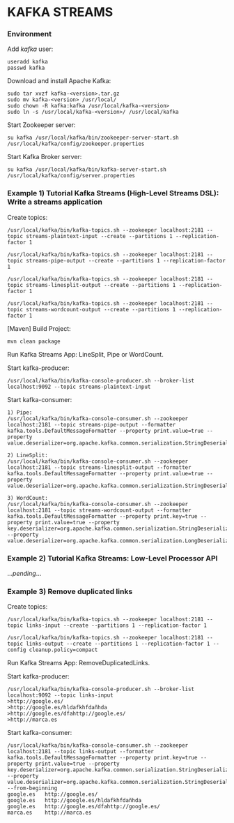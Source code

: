 # KAFKA STREAMS
### Environment
Add <i>kafka</i> user:

    useradd kafka 
    passwd kafka

Download and install Apache Kafka:

    sudo tar xvzf kafka-<version>.tar.gz
    sudo mv kafka-<version> /usr/local/
    sudo chown -R kafka:kafka /usr/local/kafka-<version>
    sudo ln -s /usr/local/kafka-<version>/ /usr/local/kafka

Start Zookeeper server:

    su kafka /usr/local/kafka/bin/zookeeper-server-start.sh /usr/local/kafka/config/zookeeper.properties

Start Kafka Broker server:

    su kafka /usr/local/kafka/bin/kafka-server-start.sh /usr/local/kafka/config/server.properties

### Example 1) Tutorial Kafka Streams (High-Level Streams DSL): Write a streams application
Create topics:

    /usr/local/kafka/bin/kafka-topics.sh --zookeeper localhost:2181 --topic streams-plaintext-input --create --partitions 1 --replication-factor 1

    /usr/local/kafka/bin/kafka-topics.sh --zookeeper localhost:2181 --topic streams-pipe-output --create --partitions 1 --replication-factor 1

    /usr/local/kafka/bin/kafka-topics.sh --zookeeper localhost:2181 --topic streams-linesplit-output --create --partitions 1 --replication-factor 1

    /usr/local/kafka/bin/kafka-topics.sh --zookeeper localhost:2181 --topic streams-wordcount-output --create --partitions 1 --replication-factor 1
 
[Maven] Build Project:

    mvn clean package

Run Kafka Streams App: LineSplit, Pipe or WordCount.

Start kafka-producer:

    /usr/local/kafka/bin/kafka-console-producer.sh --broker-list localhost:9092 --topic streams-plaintext-input

Start kafka-consumer:

    1) Pipe:
    /usr/local/kafka/bin/kafka-console-consumer.sh --zookeeper localhost:2181 --topic streams-pipe-output --formatter kafka.tools.DefaultMessageFormatter --property print.value=true --property value.deserializer=org.apache.kafka.common.serialization.StringDeserializer
    
    2) LineSplit:
    /usr/local/kafka/bin/kafka-console-consumer.sh --zookeeper localhost:2181 --topic streams-linesplit-output --formatter kafka.tools.DefaultMessageFormatter --property print.value=true --property value.deserializer=org.apache.kafka.common.serialization.StringDeserializer
    
    3) WordCount:
    /usr/local/kafka/bin/kafka-console-consumer.sh --zookeeper localhost:2181 --topic streams-wordcount-output --formatter kafka.tools.DefaultMessageFormatter --property print.key=true --property print.value=true --property key.deserializer=org.apache.kafka.common.serialization.StringDeserializer --property value.deserializer=org.apache.kafka.common.serialization.LongDeserializer

### Example 2) Tutorial Kafka Streams: Low-Level Processor API
...*pending*...

### Example 3) Remove duplicated links
Create topics:

    /usr/local/kafka/bin/kafka-topics.sh --zookeeper localhost:2181 --topic links-input --create --partitions 1 --replication-factor 1
    
    /usr/local/kafka/bin/kafka-topics.sh --zookeeper localhost:2181 --topic links-output --create --partitions 1 --replication-factor 1 --config cleanup.policy=compact

Run Kafka Streams App: RemoveDuplicatedLinks.

Start kafka-producer:

    /usr/local/kafka/bin/kafka-console-producer.sh --broker-list localhost:9092 --topic links-input
    >http://google.es/
    >http://google.es/hldafkhfdañhda
    >http://google.es/dfahttp://google.es/
    >http://marca.es

Start kafka-consumer:

    /usr/local/kafka/bin/kafka-console-consumer.sh --zookeeper localhost:2181 --topic links-output --formatter kafka.tools.DefaultMessageFormatter --property print.key=true --property print.value=true --property key.deserializer=org.apache.kafka.common.serialization.StringDeserializer --property value.deserializer=org.apache.kafka.common.serialization.StringDeserializer --from-beginning
    google.es	http://google.es/
    google.es	http://google.es/hldafkhfdañhda
    google.es	http://google.es/dfahttp://google.es/
    marca.es	http://marca.es